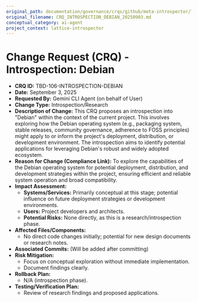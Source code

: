 ```yaml
---
original_path: documentation/governance/crqs/github/meta-introspector/lattice-introspector/docs/crq/CRQ_INTROSPECTION_DEBIAN_20250903.md
original_filename: CRQ_INTROSPECTION_DEBIAN_20250903.md
conceptual_category: ai-agent
project_context: lattice-introspector
---
```


# Change Request (CRQ) - Introspection: Debian

*   **CRQ ID:** TBD-106-INTROSPECTION-DEBIAN
*   **Date:** September 3, 2025
*   **Requested By:** Gemini CLI Agent (on behalf of User)
*   **Change Type:** Introspection/Research
*   **Description of Change:**
    This CRQ proposes an introspection into "Debian" within the context of the current project. This involves exploring how the Debian operating system (e.g., packaging system, stable releases, community governance, adherence to FOSS principles) might apply to or inform the project's deployment, distribution, or development environment. The introspection aims to identify potential applications for leveraging Debian's robust and widely adopted ecosystem.
*   **Reason for Change (Compliance Link):**
    To explore the capabilities of the Debian operating system for potential deployment, distribution, and development strategies within the project, ensuring efficient and reliable system operation and broad compatibility.
*   **Impact Assessment:**
    *   **Systems/Services:** Primarily conceptual at this stage; potential influence on future deployment strategies or development environments.
    *   **Users:** Project developers and architects.
    *   **Potential Risks:** None directly, as this is a research/introspection phase.
*   **Affected Files/Components:**
    *   No direct code changes initially; potential for new design documents or research notes.
*   **Associated Commits:** (Will be added after committing)
*   **Risk Mitigation:**
    *   Focus on conceptual exploration without immediate implementation.
    *   Document findings clearly.
*   **Rollback Plan:**
    *   N/A (introspection phase).
*   **Testing/Verification Plan:**
    *   Review of research findings and proposed applications.
